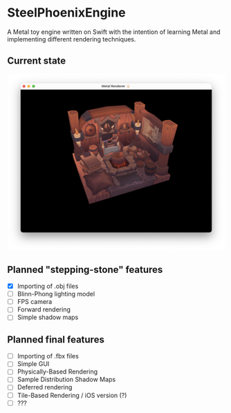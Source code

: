 # SteelPhoenixEngine

A Metal toy engine written on Swift with the intention of learning Metal and implementing different rendering techniques.

## Current state
![Current Engine State](./Captures/CurrentState.png)

## Planned "stepping-stone" features
- [x] Importing of .obj files
- [ ] Blinn-Phong lighting model
- [ ] FPS camera
- [ ] Forward rendering
- [ ] Simple shadow maps

## Planned final features
- [ ] Importing of .fbx files
- [ ] Simple GUI
- [ ] Physically-Based Rendering
- [ ] Sample Distribution Shadow Maps
- [ ] Deferred rendering
- [ ] Tile-Based Rendering / iOS version (?)
- [ ] ???